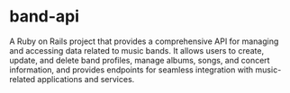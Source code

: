 # band-api
A Ruby on Rails project that provides a comprehensive API for managing and accessing data related to music bands. It allows users to create, update, and delete band profiles, manage albums, songs, and concert information, and provides endpoints for seamless integration with music-related applications and services.
